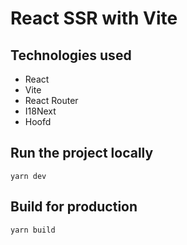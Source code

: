 # React SSR with Vite

## Technologies used

- React
- Vite
- React Router
- I18Next
- Hoofd

## Run the project locally

```shell script
yarn dev
```

## Build for production

```shell script
yarn build
```
